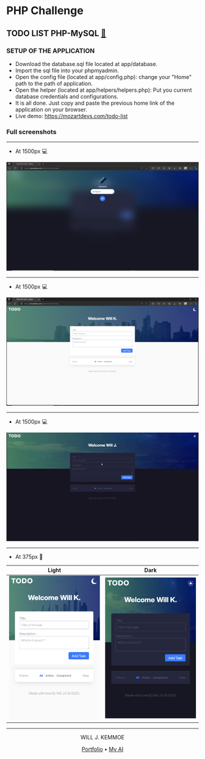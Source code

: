# PHP Challenge

## TODO LIST PHP-MySQL [:link:][link]

### SETUP OF THE APPLICATION

- Download the database.sql file located at app/database.
- Import the sql file into your phpmyadmin.
- Open the config file (located at app/config.php): change your "Home" path to the path of application.
- Open the helper (located at app/helpers/helpers.php): Put you current database credentials and configurations.
- It is all done. Just copy and paste the previous home link of the application on your browser.
- Live demo: https://mozartdevs.com/todo-list

### Full screenshots

---

- At 1500px :computer:

![At 1500px][at1500px-l]

---

- At 1500px :computer:

![At 1500px][at1500px-l-d]

---

- At 1500px :computer:

![At 1500px][gif]

---

- At 375px :iphone:

| Light                                                                       | Dark                                                                       |
| -------------------------------------------------------------------------- | --------------------------------------------------------------------------- |
| <img src="./assets/images/phone-1.png" width="240" title="At 375px"> | <img src="./assets/images/phone-2.png" width="240" title="At 375px"> |

---

<!-- HTML content -->

<p align="center">WILL J. KEMMOE</p>
<p align="center"><a href="https://mozartdevs.com" title="Portfolio">Portfolio</a> • <a href="https://www.facebook.com/malucie24" title="AI Lucie">My AI</a></p>

[link]: https://mozartdevs.com/todo-list "Live Demo"
[at1500px-l]: ./assets/images/laptop-1.png "At 1500px"
[at1500px-l-d]: ./assets/images/laptop-2.png  "At 1500px"
[gif]: ./assets/gifs/todo.gif "At 1500px"
